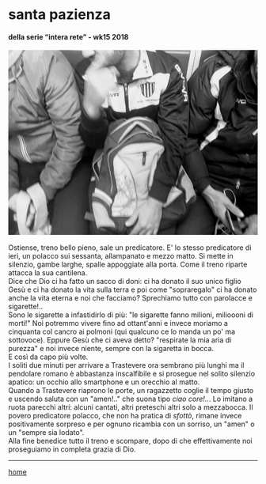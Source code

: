 # santa pazienza    

#### della serie “intera rete” - wk15 2018  
![](/interarete002.png "Metro B - discorsi vari")   

Ostiense, treno bello pieno, sale un predicatore. E' lo stesso predicatore di ieri, un polacco sui sessanta, allampanato e mezzo matto. Si mette in silenzio, gambe larghe, spalle appoggiate alla porta. Come il treno riparte attacca la sua cantilena.  
Dice che Dio ci ha fatto un sacco di doni: ci ha donato il suo unico figlio Gesù e ci ha donato la vita sulla terra e poi come "sopraregalo" ci ha donato anche la vita eterna e noi che facciamo? Sprechiamo tutto con parolacce e sigarette!..  
Sono le sigarette a infastidirlo di più: "le sigarette fanno milioni, milioooni di morti!" Noi potremmo vivere fino ad ottant'anni e invece moriamo a cinquanta col cancro ai polmoni (qui qualcuno ce lo manda un po' ma sottovoce). Eppure Gesù che ci aveva detto? "respirate la mia aria di purezza" e noi invece niente, sempre con la sigaretta in bocca.  
E così da capo più volte.    
I soliti due minuti per arrivare a Trastevere ora sembrano più lunghi ma il pendolare romano è abbastanza inscalfibile e si prosegue nel solito silenzio apatico: un occhio allo smartphone e un orecchio al matto.  
Quando a Trastevere riaprono le porte, un ragazzetto coglie il tempo giusto e uscendo saluta con un "amen!.." che suona tipo *ciao core!..*. Lo imitano a ruota parecchi altri: alcuni cantati, altri preteschi altri solo a mezzabocca. Il povero predicatore polacco, che non ha pratica di *sfottò*, rimane invece positivamente sorpreso e per ognuno ricambia con un sorriso, un "amen" o un "sempre sia lodato".  
Alla fine benedice tutto il treno e scompare, dopo di che  effettivamente noi proseguiamo in completa grazia di Dio.   

---  
[home](/interarete.md) 